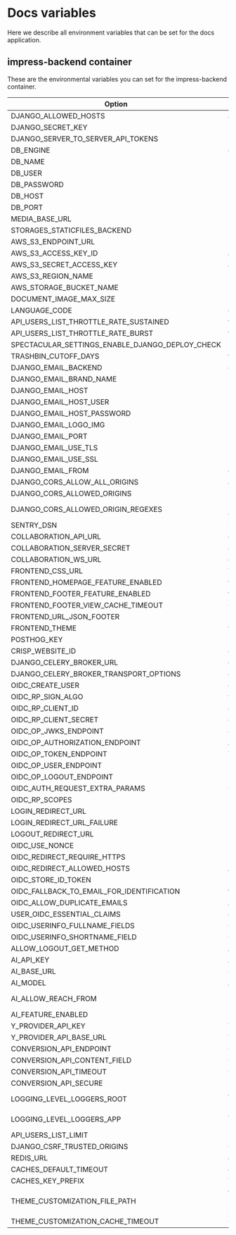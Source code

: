 # Docs variables

Here we describe all environment variables that can be set for the docs application.

## impress-backend container

These are the environmental variables you can set for the impress-backend container.

| Option                                          | Description                                                                                   | default                                                 |
| ----------------------------------------------- | --------------------------------------------------------------------------------------------- | ------------------------------------------------------- |
| DJANGO_ALLOWED_HOSTS                            | allowed hosts                                                                                 | []                                                      |
| DJANGO_SECRET_KEY                               | secret key                                                                                    |                                                         |
| DJANGO_SERVER_TO_SERVER_API_TOKENS              |                                                                                               | []                                                      |
| DB_ENGINE                                       | engine to use for database connections                                                        | django.db.backends.postgresql_psycopg2                  |
| DB_NAME                                         | name of the database                                                                          | impress                                                 |
| DB_USER                                         | user to authenticate with                                                                     | dinum                                                   |
| DB_PASSWORD                                     | password to authenticate with                                                                 | pass                                                    |
| DB_HOST                                         | host of the database                                                                          | localhost                                               |
| DB_PORT                                         | port of the database                                                                          | 5432                                                    |
| MEDIA_BASE_URL                                  |                                                                                               |                                                         |
| STORAGES_STATICFILES_BACKEND                    |                                                                                               | whitenoise.storage.CompressedManifestStaticFilesStorage |
| AWS_S3_ENDPOINT_URL                             | S3 endpoint                                                                                   |                                                         |
| AWS_S3_ACCESS_KEY_ID                            | access id for s3 endpoint                                                                     |                                                         |
| AWS_S3_SECRET_ACCESS_KEY                        | access key for s3 endpoint                                                                    |                                                         |
| AWS_S3_REGION_NAME                              | region name for s3 endpoint                                                                   |                                                         |
| AWS_STORAGE_BUCKET_NAME                         | bucket name for s3 endpoint                                                                   | impress-media-storage                                   |
| DOCUMENT_IMAGE_MAX_SIZE                         | maximum size of document in bytes                                                             | 10485760                                                |
| LANGUAGE_CODE                                   | default language                                                                              | en-us                                                   |
| API_USERS_LIST_THROTTLE_RATE_SUSTAINED          | throttle rate for api                                                                         | 180/hour                                                |
| API_USERS_LIST_THROTTLE_RATE_BURST              | throttle rate for api on burst                                                                | 30/minute                                               |
| SPECTACULAR_SETTINGS_ENABLE_DJANGO_DEPLOY_CHECK |                                                                                               | false                                                   |
| TRASHBIN_CUTOFF_DAYS                            | trashbin cutoff                                                                               | 30                                                      |
| DJANGO_EMAIL_BACKEND                            | email backend library                                                                         | django.core.mail.backends.smtp.EmailBackend             |
| DJANGO_EMAIL_BRAND_NAME                         | brand name for email                                                                          |                                                         |
| DJANGO_EMAIL_HOST                               | host name of email                                                                            |                                                         |
| DJANGO_EMAIL_HOST_USER                          | user to authenticate with on the email host                                                   |                                                         |
| DJANGO_EMAIL_HOST_PASSWORD                      | password to authenticate with on the email host                                               |                                                         |
| DJANGO_EMAIL_LOGO_IMG                           | logo for the email                                                                            |                                                         |
| DJANGO_EMAIL_PORT                               | port used to connect to email host                                                            |                                                         |
| DJANGO_EMAIL_USE_TLS                            | use tls for email host connection                                                             | false                                                   |
| DJANGO_EMAIL_USE_SSL                            | use sstl for email host connection                                                            | false                                                   |
| DJANGO_EMAIL_FROM                               | email adress used as sender                                                                   | from@example.com                                        |
| DJANGO_CORS_ALLOW_ALL_ORIGINS                   | allow all CORS origins                                                                        | true                                                    |
| DJANGO_CORS_ALLOWED_ORIGINS                     | list of origins allowed for CORS                                                              | []                                                      |
| DJANGO_CORS_ALLOWED_ORIGIN_REGEXES              | list of origins allowed for CORS using regulair expressions                                   | []                                                      |
| SENTRY_DSN                                      | sentry host                                                                                   |                                                         |
| COLLABORATION_API_URL                           | collaboration api host                                                                        |                                                         |
| COLLABORATION_SERVER_SECRET                     | collaboration api secret                                                                      |                                                         |
| COLLABORATION_WS_URL                            | collaboration websocket url                                                                   |                                                         |
| FRONTEND_CSS_URL                                | To add a external css file to the app                                                         |                                                         |
| FRONTEND_HOMEPAGE_FEATURE_ENABLED               | frontend feature flag to display the homepage                                                 | false                                                   |
| FRONTEND_FOOTER_FEATURE_ENABLED                 | frontend feature flag to display the footer                                                   | false                                                   |
| FRONTEND_FOOTER_VIEW_CACHE_TIMEOUT              | Cache duration of the json footer                                                             | 86400                                                   |
| FRONTEND_URL_JSON_FOOTER                        | Url with a json to configure the footer                                                       |                                                         |
| FRONTEND_THEME                                  | frontend theme to use                                                                         |                                                         |
| POSTHOG_KEY                                     | posthog key for analytics                                                                     |                                                         |
| CRISP_WEBSITE_ID                                | crisp website id for support                                                                  |                                                         |
| DJANGO_CELERY_BROKER_URL                        | celery broker url                                                                             | redis://redis:6379/0                                    |
| DJANGO_CELERY_BROKER_TRANSPORT_OPTIONS          | celery broker transport options                                                               | {}                                                      |
| OIDC_CREATE_USER                                | create used on OIDC                                                                           | false                                                   |
| OIDC_RP_SIGN_ALGO                               | verification algorithm used OIDC tokens                                                       | RS256                                                   |
| OIDC_RP_CLIENT_ID                               | client id used for OIDC                                                                       | impress                                                 |
| OIDC_RP_CLIENT_SECRET                           | client secret used for OIDC                                                                   |                                                         |
| OIDC_OP_JWKS_ENDPOINT                           | JWKS endpoint for OIDC                                                                        |                                                         |
| OIDC_OP_AUTHORIZATION_ENDPOINT                  | Autorization endpoint for OIDC                                                                |                                                         |
| OIDC_OP_TOKEN_ENDPOINT                          | Token endpoint for OIDC                                                                       |                                                         |
| OIDC_OP_USER_ENDPOINT                           | User endpoint for OIDC                                                                        |                                                         |
| OIDC_OP_LOGOUT_ENDPOINT                         | Logout endpoint for OIDC                                                                      |                                                         |
| OIDC_AUTH_REQUEST_EXTRA_PARAMS                  | OIDC extra auth paramaters                                                                    | {}                                                      |
| OIDC_RP_SCOPES                                  | scopes requested for OIDC                                                                     | openid email                                            |
| LOGIN_REDIRECT_URL                              | login redirect url                                                                            |                                                         |
| LOGIN_REDIRECT_URL_FAILURE                      | login redirect url on failure                                                                 |                                                         |
| LOGOUT_REDIRECT_URL                             | logout redirect url                                                                           |                                                         |
| OIDC_USE_NONCE                                  | use nonce for OIDC                                                                            | true                                                    |
| OIDC_REDIRECT_REQUIRE_HTTPS                     | Require https for OIDC redirect url                                                           | false                                                   |
| OIDC_REDIRECT_ALLOWED_HOSTS                     | Allowed hosts for OIDC redirect url                                                           | []                                                      |
| OIDC_STORE_ID_TOKEN                             | Store OIDC token                                                                              | true                                                    |
| OIDC_FALLBACK_TO_EMAIL_FOR_IDENTIFICATION       | faillback to email for identification                                                         | true                                                    |
| OIDC_ALLOW_DUPLICATE_EMAILS                     | Allow dupplicate emails                                                                       | false                                                   |
| USER_OIDC_ESSENTIAL_CLAIMS                      | essential claims in OIDC token                                                                | []                                                      |
| OIDC_USERINFO_FULLNAME_FIELDS                   | OIDC token claims to create full name                                                         | ["first_name", "last_name"]                             |
| OIDC_USERINFO_SHORTNAME_FIELD                   | OIDC token claims to create shortname                                                         | first_name                                              |
| ALLOW_LOGOUT_GET_METHOD                         | Allow get logout method                                                                       | true                                                    |
| AI_API_KEY                                      | AI key to be used for AI Base url                                                             |                                                         |
| AI_BASE_URL                                     | OpenAI compatible AI base url                                                                 |                                                         |
| AI_MODEL                                        | AI Model to use                                                                               |                                                         |
| AI_ALLOW_REACH_FROM                             | Users that can use AI must be this level. options are "public", "authenticated", "restricted" | authenticated                                           |
| AI_FEATURE_ENABLED                              | Enable AI options                                                                             | false                                                   |
| Y_PROVIDER_API_KEY                              | Y provider API key                                                                            |                                                         |
| Y_PROVIDER_API_BASE_URL                         | Y Provider url                                                                                |                                                         |
| CONVERSION_API_ENDPOINT                         | Conversion API endpoint                                                                       | convert-markdown                                        |
| CONVERSION_API_CONTENT_FIELD                    | Conversion api content field                                                                  | content                                                 |
| CONVERSION_API_TIMEOUT                          | Conversion api timeout                                                                        | 30                                                      |
| CONVERSION_API_SECURE                           | Require secure conversion api                                                                 | false                                                   |
| LOGGING_LEVEL_LOGGERS_ROOT                      | default logging level. options are "DEBUG", "INFO", "WARN", "ERROR", "CRITICAL"               | INFO                                                    |
| LOGGING_LEVEL_LOGGERS_APP                       | application logging level. options are "DEBUG", "INFO", "WARN", "ERROR", "CRITICAL"           | INFO                                                    |
| API_USERS_LIST_LIMIT                            | Limit on API users                                                                            | 5                                                       |
| DJANGO_CSRF_TRUSTED_ORIGINS                     | CSRF trusted origins                                                                          | []                                                      |
| REDIS_URL                                       | cache url                                                                                     | redis://redis:6379/1                                    |
| CACHES_DEFAULT_TIMEOUT                          | cache default timeout                                                                         | 30                                                      |
| CACHES_KEY_PREFIX                               | The prefix used to every cache keys.                                                          | docs                                                    |
| THEME_CUSTOMIZATION_FILE_PATH                   | full path to the file customizing the theme. An example is provided in src/backend/impress/configuration/theme/default.json | BASE_DIR/impress/configuration/theme/default.json       |
| THEME_CUSTOMIZATION_CACHE_TIMEOUT               | Cache duration for the customization settings                                                  | 86400                                                   |
